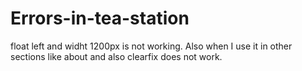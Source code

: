 # Errors-in-tea-station
float left and widht 1200px is not working. Also when I use it in other sections like about and also clearfix does not work.
